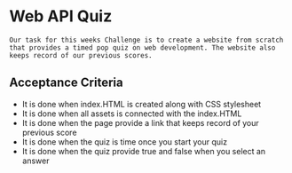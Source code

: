# Web API Quiz

    Our task for this weeks Challenge is to create a website from scratch that provides a timed pop quiz on web development. The website also keeps record of our previous scores.


## Acceptance Criteria
* It is done when index.HTML is created along with CSS stylesheet
* It is done when all assets is connected with the index.HTML
* It is done when the page provide a link that keeps record of your previous score
* It is done when the quiz is time once you start your quiz
* It is done when the quiz provide true and false when you select an answer



